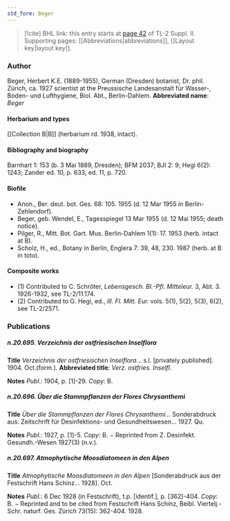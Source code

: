 ```yaml
---
std_form: Beger
---
```


> [!cite] BHL link: this entry starts at [page 42](https://www.biodiversitylibrary.org/page/33265239) of TL-2 Suppl. II.
> Supporting pages: [[Abbreviations|abbreviations]], [[Layout key|layout key]].

### Author

Beger, Herbert K.E. (1889-1955), German (Dresden) botanist, Dr. phil. Zürich, ca. 1927 scientist at the Preussische Landesanstalt für Wasser-, Boden- und Lufthygiene, Biol. Abt., Berlin-Dahlem. 
**Abbreviated name**: *Beger*

#### Herbarium and types

[[Collection B|B]] (herbarium rd. 1938, intact).

#### Bibliography and biography

Barnhart 1: 153 (b. 3 Mai 1889, Dresden); BFM 2037; BJI 2: 9; Hegi 6(2): 1243; Zander ed. 10, p. 633, ed. 11, p. 720.

#### Biofile

- Anon., Ber. deut. bot. Ges. 68: 105. 1955 (d. 12 Mar 1955 in Berlin-Zehlendorf).
- Beger, geb. Wendel, E., Tagesspiegel 13 Mar 1955 (d. 12 Mai 1955; death notice).
- Pilger, R., Mitt. Bot. Gart. Mus. Berlin-Dahlem 1(1): 17. 1953 (herb. intact at B).
- Scholz, H., ed., Botany in Berlin, Englera 7: 39, 48, 230. 1987 (herb. at B in toto).

#### Composite works

- (1) Contributed to C. Schröter, *Lebensgesch. Bl.-Pfl. Mitteleur.* 3, Abt. 3. 1926-1932, see TL-2/11.174.
- (2) Contributed to G. Hegi, ed., *Ill. Fl. Mitt. Eur.* vols. 5(1), 5(2), 5(3), 6(2), see TL-2/2571.

### Publications

##### n.20.695. Verzeichnis der ostfriesischen Inselflora

**Title**
*Verzeichnis der ostfriesischen Inselflora*... s.l. \[privately published\]. 1904. Oct.(form.).
**Abbreviated title**: *Verz. ostfries. Inselfl.*

**Notes**
*Publ*.: 1904, p. \[1\]-29. *Copy*: B.

##### n.20.696. Über die Stammpflanzen der Flores Chrysanthemi

**Title**
*Über die Stammpflanzen der Flores Chrysanthemi*... Sonderabdruck aus: Zeitschrift für Desinfektions- und Gesundheitswesen... 1927. Qu.

**Notes**
*Publ*.: 1927, p. \[1\]-5. *Copy*: B. − Reprinted from Z. Desinfekt. Gesundh.-Wesen 1927(3) (n.v.).

##### n.20.697. Atmophytische Moosdiatomeen in den Alpen

**Title**
*Atmophytische Moosdiatomeen in den Alpen* \[Sonderabdruck aus der Festschrift Hans Schinz... 1928\]. Oct.

**Notes**
*Publ*.: 6 Dec 1928 (in Festschrift), t.p. \[identif.\], p. \[362\]-404. *Copy*: B. − Reprinted and to be cited from Festschrift Hans Schinz, Beibl. Viertelj.-Schr. naturf. Ges. Zürich 73(15): 362-404. 1928.

